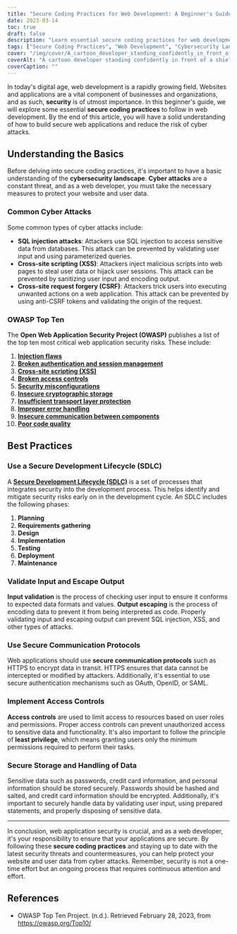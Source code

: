 ```yaml
---
title: "Secure Coding Practices for Web Development: A Beginner's Guide"
date: 2023-03-14
toc: true
draft: false
description: "Learn essential secure coding practices for web development to build secure web applications and reduce the risk of cyber attacks."
tags: ["Secure Coding Practices", "Web Development", "Cybersecurity Landscape", "OWASP Top Ten", "SQL Injection Attacks", "XSS", "CSRF", "Secure Development Lifecycle", "Input Validation", "Output Escaping", "Secure Communication Protocols", "Access Controls", "Data Storage and Handling", "Least Privilege", "Password Hashing", "Data Encryption", "Prepared Statements", "Sensitive Data", "Cyber Attacks", "Web Security", "Web Application Security", "Secure Web Development", "Cybersecurity Best Practices", "Web Application Development", "Secure Coding Tips", "Web Application Vulnerabilities", "OWASP Security Risks", "Website Security Measures", "Web Application Protection", "Secure Web Design", "Web Development Guidelines", "Secure coding practices for web development", "Reducing cyber attacks in web applications", "Secure development lifecycle for web developers", "Input validation techniques for web security", "Output escaping methods for XSS prevention", "Secure communication protocols for web apps", "Implementing access controls in web development", "Secure data storage and handling in web applications", "Password hashing and encryption in web development", "Prepared statements for preventing SQL injection", "Managing sensitive data in web applications", "Best practices for web application security", "Preventing OWASP top ten risks in web development", "Web security measures for secure coding", "Reducing cybersecurity risks in web development", "Secure coding tips for web developers", "Web application vulnerability prevention", "Web security guidelines for developers", "Ensuring web application protection"]
cover: "/img/cover/A_cartoon_developer_standing_confidently_in_front_of_a_shield.png"
coverAlt: "A cartoon developer standing confidently in front of a shield with a lock symbol while holding a laptop."
coverCaption: ""
---
```


In today's digital age, web development is a rapidly growing field. Websites and applications are a vital component of businesses and organizations, and as such, **security** is of utmost importance. In this beginner's guide, we will explore some essential **secure coding practices** to follow in web development. By the end of this article, you will have a solid understanding of how to build secure web applications and reduce the risk of cyber attacks.

## Understanding the Basics

Before delving into secure coding practices, it's important to have a basic understanding of the **cybersecurity landscape**. **Cyber attacks** are a constant threat, and as a web developer, you must take the necessary measures to protect your website and user data.

### Common Cyber Attacks

Some common types of cyber attacks include:

- **SQL injection attacks**: Attackers use SQL injection to access sensitive data from databases. This attack can be prevented by validating user input and using parameterized queries.
- **Cross-site scripting (XSS)**: Attackers inject malicious scripts into web pages to steal user data or hijack user sessions. This attack can be prevented by sanitizing user input and encoding output.
- **Cross-site request forgery (CSRF)**: Attackers trick users into executing unwanted actions on a web application. This attack can be prevented by using anti-CSRF tokens and validating the origin of the request.

### OWASP Top Ten

The **Open Web Application Security Project (OWASP)** publishes a list of the top ten most critical web application security risks. These include:

1. [**Injection flaws**](https://owasp.org/www-community/Injection_Flaws)
2. [**Broken authentication and session management**](https://owasp.org/www-project-top-ten/2017/A2_2017-Broken_Authentication.html)
3. [**Cross-site scripting (XSS)**](https://owasp.org/www-project-top-ten/2017/A7_2017-Cross-Site_Scripting_(XSS).html)
4. [**Broken access controls**](https://owasp.org/www-project-top-ten/2017/A5_2017-Broken_Access_Control.html)
5. [**Security misconfigurations**](https://owasp.org/www-project-top-ten/2017/A6_2017-Security_Misconfiguration.html)
6. [**Insecure cryptographic storage**](https://owasp.deteact.com/cheat/cheatsheets/Cryptographic_Storage_Cheat_Sheet.html)
7. [**Insufficient transport layer protection**](https://owasp.org/www-project-mobile-top-10/2014-risks/m3-insufficient-transport-layer-protection)
8. [**Improper error handling**](https://owasp.org/www-community/Improper_Error_Handling)
9. [**Insecure communication between components**](https://owasp.org/www-project-mobile-top-10/2016-risks/m3-insecure-communication)
10. [**Poor code quality**](https://owasp.org/www-project-mobile-top-10/2016-risks/m7-client-code-quality)

## Best Practices

### Use a Secure Development Lifecycle (SDLC)

A [**Secure Development Lifecycle (SDLC)**](https://en.wikipedia.org/wiki/Systems_development_life_cycle) is a set of processes that integrates security into the development process. This helps identify and mitigate security risks early on in the development cycle. An SDLC includes the following phases:

1. **Planning**
2. **Requirements gathering**
3. **Design**
4. **Implementation**
5. **Testing**
6. **Deployment**
7. **Maintenance**

### Validate Input and Escape Output

**Input validation** is the process of checking user input to ensure it conforms to expected data formats and values. **Output escaping** is the process of encoding data to prevent it from being interpreted as code. Properly validating input and escaping output can prevent SQL injection, XSS, and other types of attacks.

### Use Secure Communication Protocols

Web applications should use **secure communication protocols** such as HTTPS to encrypt data in transit. HTTPS ensures that data cannot be intercepted or modified by attackers. Additionally, it's essential to use secure authentication mechanisms such as OAuth, OpenID, or SAML.

### Implement Access Controls

**Access controls** are used to limit access to resources based on user roles and permissions. Proper access controls can prevent unauthorized access to sensitive data and functionality. It's also important to follow the principle of **least privilege**, which means granting users only the minimum permissions required to perform their tasks.

### Secure Storage and Handling of Data

Sensitive data such as passwords, credit card information, and personal information should be stored securely. Passwords should be hashed and salted, and credit card information should be encrypted. Additionally, it's important to securely handle data by validating user input, using prepared statements, and properly disposing of sensitive data.

______

In conclusion, web application security is crucial, and as a web developer, it's your responsibility to ensure that your applications are secure. By following these **secure coding practices** and staying up to date with the latest security threats and countermeasures, you can help protect your website and user data from cyber attacks. Remember, security is not a one-time effort but an ongoing process that requires continuous attention and effort.

## References

- OWASP Top Ten Project. (n.d.). Retrieved February 28, 2023, from https://owasp.org/Top10/